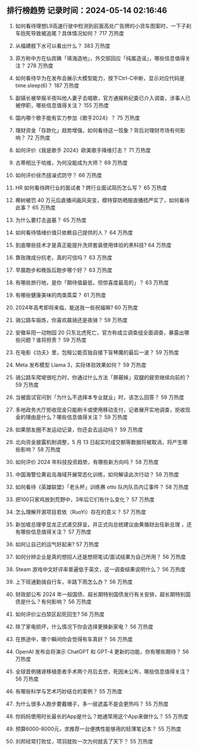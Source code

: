 
## 排行榜趋势 记录时间：2024-05-14 02:16:46
  
  1. 如何看待理想L9高速行驶中检测到前面高处广告牌的小货车图案时，一下子刹车抱死导致被追尾？具体情况如何？ 717 万热度
    
  2. 从福建舰下水可以看出什么？ 383 万热度
    
  3. 菲方称中方在仙宾礁「填海造地」，外交部回应「纯属造谣」，哪些信息值得关注？ 278 万热度
    
  4. 如何看待华为在发布会展示大模型能力，按下Ctrl-C中断，显示对应代码是time.sleep(6)？ 187 万热度
    
  5. 副镇长被举报半夜叫他人妻子去唱歌，官方通报称纪委已介入调查，涉事人已被停职，哪些信息值得关注？ 155 万热度
    
  6. 国内哪个歌手能有实力参加《歌手2024》？ 75 万热度
    
  7. 理财资金「存款化」趋势增强，如何看待这一现象？背后对理财市场有何影响？ 72 万热度
    
  8. 如何评价《我是歌手 2024》欧美歌手降维打击？ 71 万热度
    
  9. 古蒂相比于哈维，为何没能成为大师？ 69 万热度
    
  10. 如何评价徐杰搓澡式防守？ 66 万热度
    
  11. HR 如何看待跨行业的面试者？跨行业面试简历怎么写？ 65 万热度
    
  12. 椰树被罚 40 万元后直播间画风突变，模特穿防晒服直播捂严实了，如何看待此事？ 65 万热度
    
  13. 为什么要打击盗墓？ 65 万热度
    
  14. 如何看待情绪价值只依赖自己提供的人？ 64 万热度
    
  15. 到底哪些技术才是真正能提升洗烘套装使用体验的黑科技? 64 万热度
    
  16. 靠玫瑰成分抗老，真的可信吗？ 63 万热度
    
  17. 早晨跑步和晚饭后跑步哪个好？ 63 万热度
    
  18. 有哪些旅行地，是你「期待值最低，但惊喜度最高的」？ 63 万热度
    
  19. 有哪些健康美味的肉类蒸菜？ 61 万热度
    
  20. 2024年高考即将来临，能送我一些祝福嘛? 60 万热度
    
  21. 骑公路车锻炼，你喜欢晨骑还是夜骑？ 59 万热度
    
  22. 安徽阜阳一动物园 20 只东北虎死亡，官方称成立调查组全面调查，暴露出哪些问题？谁将担责？ 59 万热度
    
  23. 在电影《功夫》里，包租公能否独自接下盲琴魔的最后一波？ 59 万热度
    
  24. Meta 发布模型 Llama 3，实际体验效果如何？ 59 万热度
    
  25. 骑公路车爬坡很吃力时，你通过什么方法「屏蔽掉」双腿的疲劳继续向前的？ 59 万热度
    
  26. 当被面试官问到「为什么不选择本专业就业」时，该怎么回答？ 59 万热度
    
  27. 多地政务大厅拒收现金只能刷卡或使用移动支付，记者展开实地调查，拒收现金的理由是什么？哪些信息值得关注？ 59 万热度
    
  28. 如果朋友圈不发运动记录，你还会去运动吗？ 59 万热度
    
  29. 北向资金披露机制调整，5 月 13 日起实时成交额等数据将被取消，将产生哪些影响？ 58 万热度
    
  30. 如何评价 2024 年科技投资趋势，有哪些新方向吗？ 58 万热度
    
  31. 中国海警位黄岩岛海域开展常态化训练，如何解读此次行动？ 58 万热度
    
  32. 如何看待《英雄联盟》「老头杯」训练赛 otto 队内队员内讧事件？ 58 万热度
    
  33. 把100只家鸡放到荒野中，3年后它们有什么变化？ 57 万热度
    
  34. 怎么理解开源项目若依（RuoYi）存在的意义？ 57 万热度
    
  35. 新加坡总理李显龙正式递交辞呈，并正式向总统建议由黄循财出任新总理 ，还有哪些信息值得关注？ 57 万热度
    
  36. 如何让自己的运气好起来? 57 万热度
    
  37. 如何分辨企业是真的想招人还是想把笔试/面试结果为自己所用？ 56 万热度
    
  38. Steam 游戏中文好评率普遍低于英文，这一调查结果说明什么？ 56 万热度
    
  39. 上下班通勤骑自行车，半路下雨怎么办？ 56 万热度
    
  40. 财政部公布 2024 年一般国债、超长期特别国债发行有关安排，超长期特别国债是什么？有何影响？ 56 万热度
    
  41. 如何评价尘白禁区起死回生? 56 万热度
    
  42. 除了家电损坏，什么情况下你会选择更换新家电？ 56 万热度
    
  43. 在旅途中，哪个瞬间你会觉得有车真好？ 56 万热度
    
  44. OpenAI 发布会将演示 ChatGPT 和 GPT-4 更新的功能，你有哪些期待？ 56 万热度
    
  45. 全球首例猪肾移植患者手术两个月后去世，死因未公布，哪些信息值得关注？ 56 万热度
    
  46. 有哪些科学与艺术巧妙结合的案例？ 55 万热度
    
  47. 为什么很多人跑步要戴帽子，多一层遮盖不是会更热吗？ 55 万热度
    
  48. 你妈妈使用时长最长的App是什么？她通常用这个App来做什么？ 55 万热度
    
  49. 预算6000-8000元，求推荐一台便携性能够用的轻薄笔记本？ 55 万热度
    
  50. 刘邦经常打败仗，项羽就败一次为何就丢了天下？ 55 万热度
    